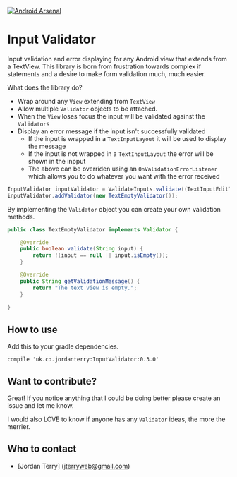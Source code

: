 [![Android Arsenal](https://img.shields.io/badge/Android%20Arsenal-InputValidator-green.svg?style=true)](https://android-arsenal.com/details/1/3981)

# Input Validator

Input validation and error displaying for any Android view that extends from a TextView. This library is born from frustration towards complex if statements and a desire to make form validation much, much easier.

What does the library do? 

* Wrap around any `View` extending from `TextView`
* Allow multiple `Validator` objects to be attached.
* When the `View` loses focus the input will be validated against the `Validator`s
* Display an error message if the input isn't successfully validated
	* If the input is wrapped in a `TextInputLayout` it will be used to display the message
	* If the input is not wrapped in a `TextInputLayout` the error will be shown in the inpput
	* The above can be overriden using an `OnValidationErrorListener` which allows you to do whatever you want with the error received 


```Java
InputValidator inputValidator = ValidateInputs.validate((TextInputEditText) findViewById(R.id.first_name));
inputValidator.addValidator(new TextEmptyValidator());
```

By implementing the `Validator` object you can create your own validation methods.

```Java
public class TextEmptyValidator implements Validator {

    @Override
    public boolean validate(String input) {
        return !(input == null || input.isEmpty());
    }

    @Override
    public String getValidationMessage() {
        return "The text view is empty.";
    }
    
}

```


## How to use

Add this to your gradle dependencies.

```Gradle
compile 'uk.co.jordanterry:InputValidator:0.3.0'
```

## Want to contribute? 

Great! If you notice anything that I could be doing better please create an issue and let me know. 

I would also LOVE to know if anyone has any `Validator` ideas, the more the merrier.

## Who to contact

* [Jordan Terry] (jterryweb@gmail.com)
